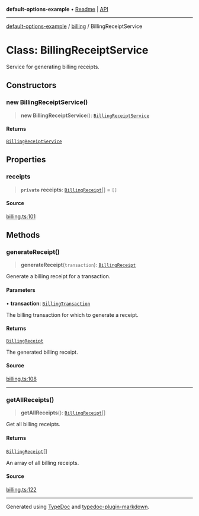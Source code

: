 **default-options-example** • [Readme](../../README.md) \| [API](../../modules.md)

***

[default-options-example](../../README.md) / [billing](../README.md) / BillingReceiptService

# Class: BillingReceiptService

Service for generating billing receipts.

## Constructors

### new BillingReceiptService()

> **new BillingReceiptService**(): [`BillingReceiptService`](BillingReceiptService.md)

#### Returns

[`BillingReceiptService`](BillingReceiptService.md)

## Properties

### receipts

> **`private`** **receipts**: [`BillingReceipt`](../interfaces/BillingReceipt.md)[] = `[]`

#### Source

[billing.ts:101](https://github.com/tgreyuk/typedoc-plugin-markdown-examples/blob/13dc594/examples/01-typedoc-plugin-markdown/src/billing.ts#L101)

## Methods

### generateReceipt()

> **generateReceipt**(`transaction`): [`BillingReceipt`](../interfaces/BillingReceipt.md)

Generate a billing receipt for a transaction.

#### Parameters

• **transaction**: [`BillingTransaction`](../interfaces/BillingTransaction.md)

The billing transaction for which to generate a receipt.

#### Returns

[`BillingReceipt`](../interfaces/BillingReceipt.md)

The generated billing receipt.

#### Source

[billing.ts:108](https://github.com/tgreyuk/typedoc-plugin-markdown-examples/blob/13dc594/examples/01-typedoc-plugin-markdown/src/billing.ts#L108)

***

### getAllReceipts()

> **getAllReceipts**(): [`BillingReceipt`](../interfaces/BillingReceipt.md)[]

Get all billing receipts.

#### Returns

[`BillingReceipt`](../interfaces/BillingReceipt.md)[]

An array of all billing receipts.

#### Source

[billing.ts:122](https://github.com/tgreyuk/typedoc-plugin-markdown-examples/blob/13dc594/examples/01-typedoc-plugin-markdown/src/billing.ts#L122)

***

Generated using [TypeDoc](https://typedoc.org) and [typedoc-plugin-markdown](https://typedoc-plugin-markdown.org).
